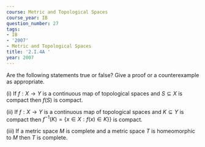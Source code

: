 ```yaml
---
course: Metric and Topological Spaces
course_year: IB
question_number: 27
tags:
- IB
- '2007'
- Metric and Topological Spaces
title: '2.I.4A '
year: 2007
---
```



Are the following statements true or false? Give a proof or a counterexample as appropriate.

(i) If $f: X \rightarrow Y$ is a continuous map of topological spaces and $S \subseteq X$ is compact then $f(S)$ is compact.

(ii) If $f: X \rightarrow Y$ is a continuous map of topological spaces and $K \subseteq Y$ is compact then $\left.f^{-1}(K)=\{x \in X: f(x) \in K\}\right\}$ is compact.

(iii) If a metric space $M$ is complete and a metric space $T$ is homeomorphic to $M$ then $T$ is complete.